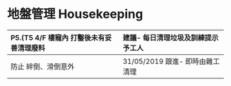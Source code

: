 # 地盤管理 Housekeeping

| P5.\(T5 4/F 樓寵內 打鑿後未有妥善清理廢料 | 建議- 每日清理垃圾及訓練提示予工人 |
| :--- | :--- |
| 防止 絆倒、滑倒意外 | 31/05/2019 跟進- 即時由雜工清理 |

